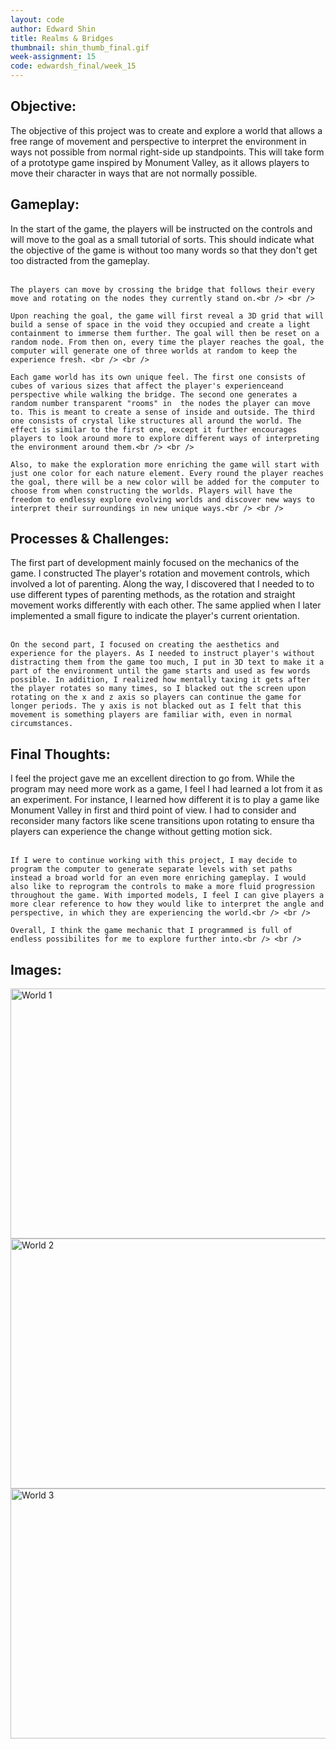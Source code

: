 ```yaml
---
layout: code
author: Edward Shin
title: Realms & Bridges
thumbnail: shin_thumb_final.gif
week-assignment: 15
code: edwardsh_final/week_15
---
```


<h2>Objective:</h2>

<p>
    The objective of this project was to create and explore a world that allows a free range of movement and perspective to interpret the environment in ways not possible from normal right-side up standpoints. This will take form of a prototype game inspired by Monument Valley, as it allows players to move their character in ways that are not normally possible.
</p>


<h2>Gameplay:</h2>

<p>
    In the start of the game, the players will be instructed on the controls and will move to the goal as a small tutorial of sorts. This should indicate what the objective of the game is without too many words so that they don't get too distracted from the gameplay.<br /> <br /> 
    
    The players can move by crossing the bridge that follows their every move and rotating on the nodes they currently stand on.<br /> <br /> 
    
    Upon reaching the goal, the game will first reveal a 3D grid that will build a sense of space in the void they occupied and create a light containment to immerse them further. The goal will then be reset on a random node. From then on, every time the player reaches the goal, the computer will generate one of three worlds at random to keep the experience fresh. <br /> <br /> 
    
    Each game world has its own unique feel. The first one consists of cubes of various sizes that affect the player's experienceand perspective while walking the bridge. The second one generates a random number transparent "rooms" in  the nodes the player can move to. This is meant to create a sense of inside and outside. The third one consists of crystal like structures all around the world. The effect is similar to the first one, except it further encourages players to look around more to explore different ways of interpreting the environment around them.<br /> <br />
    
    Also, to make the exploration more enriching the game will start with just one color for each nature element. Every round the player reaches the goal, there will be a new color will be added for the computer to choose from when constructing the worlds. Players will have the freedom to endlessy explore evolving worlds and discover new ways to interpret their surroundings in new unique ways.<br /> <br /> 
</p>

<h2>Processes & Challenges: </h2>

<p>
    The first part of development mainly focused on the mechanics of the game. I constructed The player's rotation and movement controls, which involved a lot of parenting. Along the way, I discovered that I needed to to use different types of parenting methods, as the rotation and straight movement works differently with each other. The same applied when I later implemented a small figure to indicate the player's current orientation. <br /> <br /> 
    
    On the second part, I focused on creating the aesthetics and experience for the players. As I needed to instruct player's without distracting them from the game too much, I put in 3D text to make it a part of the environment until the game starts and used as few words possible. In addition, I realized how mentally taxing it gets after the player rotates so many times, so I blacked out the screen upon rotating on the x and z axis so players can continue the game for longer periods. The y axis is not blacked out as I felt that this movement is something players are familiar with, even in normal circumstances. 
</p>


<h2>Final Thoughts: </h2>

<p>
    I feel the project gave me an excellent direction to go from. While the program may need more work as a game, I feel I had learned a lot from it as an experiment. For instance, I learned how different it is to play a game like Monument Valley in first and third point of view. I had to consider and reconsider many factors like scene transitions upon rotating to ensure tha players can experience the change without getting motion sick. <br /> <br /> 
    
    If I were to continue working with this project, I may decide to program the computer to generate separate levels with set paths instead a broad world for an even more enriching gameplay. I would also like to reprogram the controls to make a more fluid progression throughout the game. With imported models, I feel I can give players a more clear reference to how they would like to interpret the angle and perspective, in which they are experiencing the world.<br /> <br /> 
    
    Overall, I think the game mechanic that I programmed is full of endless possibilites for me to explore further into.<br /> <br /> 
</p>

<h2>Images: </h2>

<img src="img/edwardsh/world1_2.png" alt="World 1" height="400" width="600">

<img src="img/edwardsh/world2_2.png" alt="World 2" height="400" width="600">

<img src="img/edwardsh/world3_2.png" alt="World 3" height="400" width="600">